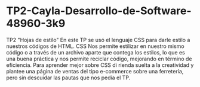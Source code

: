 # TP2-Cayla-Desarrollo-de-Software-48960-3k9
TP2 "Hojas de estilo"
En este TP se usó el lenguaje CSS para darle estilo a nuestros códigos de HTML.
CSS Nos permite estilizar en nuestro mismo código o a través de un archivo aparte que contega los estilos, lo que es una buena práctica y nos permite reciclar código, mejorando en término de eficiencia.
Para aprender mejor sobre CSS di rienda suelta a la creatividad y plantee una página de ventas del tipo e-commerce sobre una ferretería, pero sin descuidar las pautas que nos pedía el TP.
